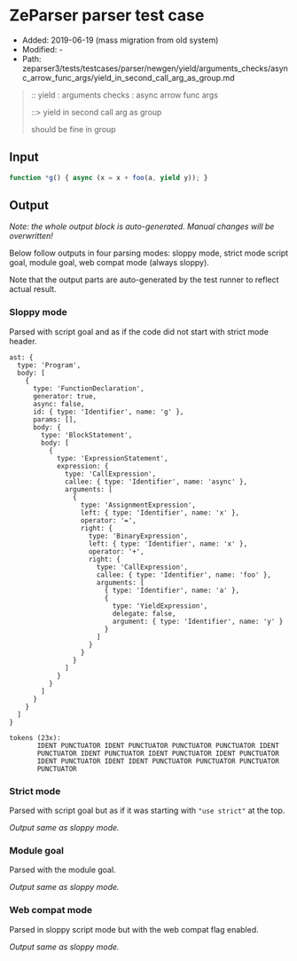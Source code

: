 # ZeParser parser test case

- Added: 2019-06-19 (mass migration from old system)
- Modified: -
- Path: zeparser3/tests/testcases/parser/newgen/yield/arguments_checks/async_arrow_func_args/yield_in_second_call_arg_as_group.md

> :: yield : arguments checks : async arrow func args
>
> ::> yield in second call arg as group
>
> should be fine in group

## Input

`````js
function *g() { async (x = x + foo(a, yield y)); }
`````

## Output

_Note: the whole output block is auto-generated. Manual changes will be overwritten!_

Below follow outputs in four parsing modes: sloppy mode, strict mode script goal, module goal, web compat mode (always sloppy).

Note that the output parts are auto-generated by the test runner to reflect actual result.

### Sloppy mode

Parsed with script goal and as if the code did not start with strict mode header.

`````
ast: {
  type: 'Program',
  body: [
    {
      type: 'FunctionDeclaration',
      generator: true,
      async: false,
      id: { type: 'Identifier', name: 'g' },
      params: [],
      body: {
        type: 'BlockStatement',
        body: [
          {
            type: 'ExpressionStatement',
            expression: {
              type: 'CallExpression',
              callee: { type: 'Identifier', name: 'async' },
              arguments: [
                {
                  type: 'AssignmentExpression',
                  left: { type: 'Identifier', name: 'x' },
                  operator: '=',
                  right: {
                    type: 'BinaryExpression',
                    left: { type: 'Identifier', name: 'x' },
                    operator: '+',
                    right: {
                      type: 'CallExpression',
                      callee: { type: 'Identifier', name: 'foo' },
                      arguments: [
                        { type: 'Identifier', name: 'a' },
                        {
                          type: 'YieldExpression',
                          delegate: false,
                          argument: { type: 'Identifier', name: 'y' }
                        }
                      ]
                    }
                  }
                }
              ]
            }
          }
        ]
      }
    }
  ]
}

tokens (23x):
       IDENT PUNCTUATOR IDENT PUNCTUATOR PUNCTUATOR PUNCTUATOR IDENT
       PUNCTUATOR IDENT PUNCTUATOR IDENT PUNCTUATOR IDENT PUNCTUATOR
       IDENT PUNCTUATOR IDENT IDENT PUNCTUATOR PUNCTUATOR PUNCTUATOR
       PUNCTUATOR
`````

### Strict mode

Parsed with script goal but as if it was starting with `"use strict"` at the top.

_Output same as sloppy mode._

### Module goal

Parsed with the module goal.

_Output same as sloppy mode._

### Web compat mode

Parsed in sloppy script mode but with the web compat flag enabled.

_Output same as sloppy mode._
